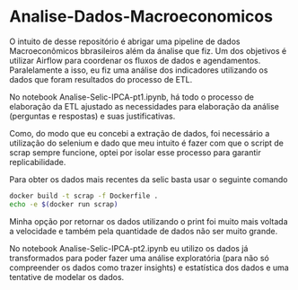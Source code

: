 # Analise-Dados-Macroeconomicos

O intuito de desse repositório é abrigar uma pipeline de dados Macroeconômicos bbrasileiros além da ánalise que fiz. Um dos objetivos é utilizar Airflow para coordenar os fluxos de dados e agendamentos. Paralelamente a isso, eu fiz uma análise dos indicadores utilizando os dados que foram resultados do processo de ETL. 

No notebook Analise-Selic-IPCA-pt1.ipynb, há todo o processo de elaboração da ETL ajustado as necessidades para elaboração da análise (perguntas e respostas) e suas justificativas.

Como, do modo que eu concebi a extração de dados, foi necessário a utilização do selenium e dado que meu intuito é fazer com que o script de scrap sempre funcione, optei por isolar esse processo para garantir replicabilidade. 

Para obter os dados mais recentes da selic basta usar o seguinte comando

```bash
docker build -t scrap -f Dockerfile .
echo -e $(docker run scrap)
```

Minha opção por retornar os dados utilizando o print foi muito mais voltada a velocidade e também pela quantidade de dados não ser muito grande.

No notebook Analise-Selic-IPCA-pt2.ipynb eu utilizo os dados já transformados para poder fazer uma análise exploratória (para não só compreender os dados como trazer insights) e estatística dos dados e uma tentative de modelar os dados.



